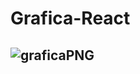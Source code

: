 # Grafica-React
##  ![graficaPNG](https://user-images.githubusercontent.com/85569433/203522770-63c304dd-28d2-4977-817c-e2150e343f02.PNG)
